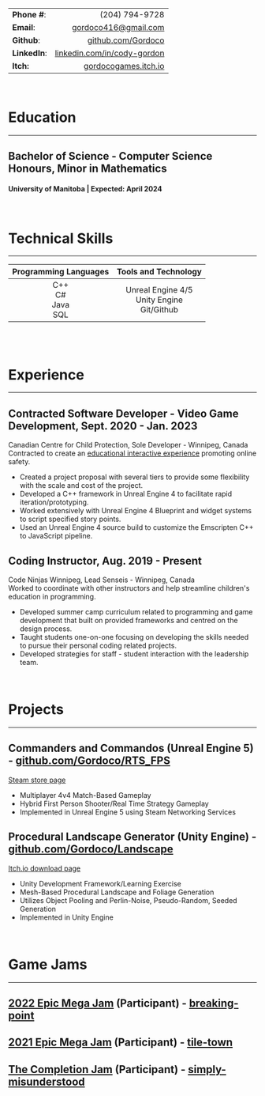 
|||
|:--|--:|
| **Phone #**: | (204) 794-9728 |
| **Email**: | gordoco416@gmail.com |
| **Github**: | [github.com/Gordoco][Github]|
| **LinkedIn**: | [linkedin.com/in/cody-gordon][LinkedIn] |
| **Itch:** | [gordocogames.itch.io][Itch] |
<br>
 
# Education
---
## Bachelor of Science - Computer Science Honours, Minor in Mathematics
#### University of Manitoba | Expected: April 2024
<br>

# Technical Skills
 ---
 
| **Programming Languages** | **Tools and Technology** |
| :--: | :--: |
| C++ <br/> C# <br/> Java <br/> SQL | Unreal Engine 4/5 <br/> Unity Engine <br/> Git/Github |

<br>
<br>

# Experience 
 ---
## Contracted Software Developer - Video Game Development, Sept. 2020 - Jan. 2023
  
Canadian Centre for Child Protection, Sole Developer - Winnipeg, Canada  
Contracted to create an [educational interactive experience][ZoeAndMolly] promoting online safety.
- Created a project proposal with several tiers to provide some flexibility with the scale and cost of the project.
- Developed a C++ framework in Unreal Engine 4 to facilitate rapid iteration/prototyping.
- Worked extensively with Unreal Engine 4 Blueprint and widget systems to script specified story points.
- Used an Unreal Engine 4 source build to customize the Emscripten C++ to JavaScript pipeline.
  
## Coding Instructor, Aug. 2019 - Present
  
Code Ninjas Winnipeg, Lead Senseis - Winnipeg, Canada  
Worked to coordinate with other instructors and help streamline children's education in programming.
- Developed summer camp curriculum related to programming and game development that built on provided frameworks and centred on the design process.
- Taught students one-on-one focusing on developing the skills needed to pursue their personal coding related projects.
- Developed strategies for staff - student interaction with the leadership team.

<br>

# Projects
---
## Commanders and Commandos (Unreal Engine 5) - [github.com/Gordoco/RTS_FPS][RTS_FPS]
[Steam store page][CandC_Steam]
  
- Multiplayer 4v4 Match-Based Gameplay
- Hybrid First Person Shooter/Real Time Strategy Gameplay
- Implemented in Unreal Engine 5 using Steam Networking Services
  
## Procedural Landscape Generator (Unity Engine) - [github.com/Gordoco/Landscape][Landscape_Github]
[Itch.io download page][Landscape_Unity]
  
- Unity Development Framework/Learning Exercise
- Mesh-Based Procedural Landscape and Foliage Generation
- Utilizes Object Pooling and Perlin-Noise, Pseudo-Random, Seeded Generation
- Implemented in Unity Engine
<br>

# Game Jams
---
## [2022 Epic Mega Jam][MegaJam_2022] (Participant) - [breaking-point][MegaJam_2022_Submission]
## [2021 Epic Mega Jam][MegaJam_2021] (Participant) - [tile-town][MegaJam_2021_Submission]
## [The Completion Jam][Completion_Jam] (Participant) - [simply-misunderstood][Completion_Jam_Submission]


[Github]: https://github.com/Gordoco
[LinkedIn]: https://www.linkedin.com/in/cody-gordon-990313230/
[Itch]: https://gordocogames.itch.io/
[ZoeAndMolly]: https://zoeandmolly.ca/app/en/adventure_under_sea
[CandC_Steam]: https://store.steampowered.com/
[RTS_FPS]: https://github.com/Gordoco/RTS_FPS
[Landscape_Unity]: https://gordocogames.itch.io/Landscape
[Landscape_Github]: https://github.com/Gordoco/Landscape
[Completion_Jam]: https://itch.io/jam/the-completion-jam
[Completion_Jam_Submission]: https://gordocogames.itch.io/simply-misunderstood
[MegaJam_2021]: https://itch.io/jam/2021-epic-megajam
[MegaJam_2021_Submission]: https://gordocogames.itch.io/tile-town
[MegaJam_2022]: https://itch.io/jam/2022-epic-megajam
[MegaJam_2022_Submission]: https://gordocogames.itch.io/breaking-point